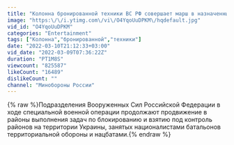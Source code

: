 ```yaml
---
title: "Колонна бронированной техники ВС РФ совершает марш в назначенный район"
image: "https:\/\/i.ytimg.com\/vi\/O4YqoUuDPKM\/hqdefault.jpg"
vid_id: "O4YqoUuDPKM"
categories: "Entertainment"
tags: ["Колонна","бронированной","техники"]
date: "2022-03-10T21:12:33+03:00"
vid_date: "2022-03-09T07:36:22Z"
duration: "PT1M8S"
viewcount: "825587"
likeCount: "16489"
dislikeCount: ""
channel: "Минобороны России"
---
```

{% raw %}Подразделения Вооруженных Сил Российской Федерации в ходе специальной военной операции продолжают продвижение в районы выполнения задач по блокированию и взятию под контроль районов на территории Украины, занятых националистами батальонов территориальной обороны и нацбатами.{% endraw %}
